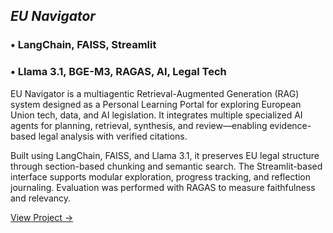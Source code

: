 



## *EU Navigator*

### • LangChain, FAISS, Streamlit  
### • Llama 3.1, BGE-M3, RAGAS, AI, Legal Tech  

EU Navigator is a multiagentic Retrieval-Augmented Generation (RAG) system designed as a Personal Learning Portal for exploring European Union tech, data, and AI legislation. It integrates multiple specialized AI agents for planning, retrieval, synthesis, and review—enabling evidence-based legal analysis with verified citations.

Built using LangChain, FAISS, and Llama 3.1, it preserves EU legal structure through section-based chunking and semantic search. The Streamlit-based interface supports modular exploration, progress tracking, and reflection journaling. Evaluation was performed with RAGAS to measure faithfulness and relevancy.

[View Project →](https://github.com/Shauryagulati/EU-Navigator)

